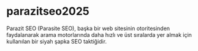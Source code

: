 # parazitseo2025
Parazit SEO (Parasite SEO), başka bir web sitesinin otoritesinden faydalanarak arama motorlarında daha hızlı ve üst sıralarda yer almak için kullanılan bir siyah şapka SEO taktiğidir.
